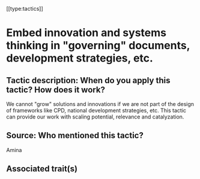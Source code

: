 [[type:tactics]]

# Embed innovation and systems thinking in "governing" documents, development strategies, etc.

## Tactic description: When do you apply this tactic? How does it work?

We cannot "grow" solutions and innovations if we are not part of the design of frameworks like CPD, national development strategies, etc. This tactic can provide our work with scaling potential, relevance and catalyzation.

## Source: Who mentioned this tactic?

Amina

## Associated trait(s)
  


## 
   


##